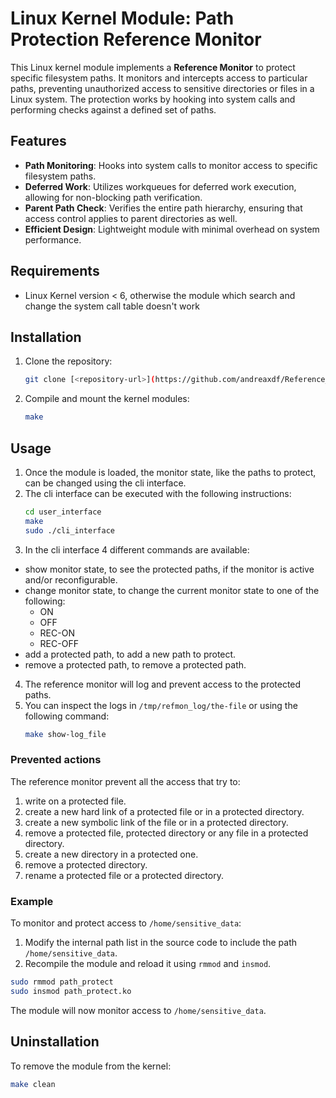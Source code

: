 # Linux Kernel Module: Path Protection Reference Monitor

This Linux kernel module implements a **Reference Monitor** to protect specific filesystem paths. It monitors and intercepts access to particular paths, preventing unauthorized access to sensitive directories or files in a Linux system. The protection works by hooking into system calls and performing checks against a defined set of paths.

## Features

- **Path Monitoring**: Hooks into system calls to monitor access to specific filesystem paths.
- **Deferred Work**: Utilizes workqueues for deferred work execution, allowing for non-blocking path verification.
- **Parent Path Check**: Verifies the entire path hierarchy, ensuring that access control applies to parent directories as well.
- **Efficient Design**: Lightweight module with minimal overhead on system performance.

## Requirements

- Linux Kernel version < 6, otherwise the module which search and change the system call table doesn't work

## Installation

1. Clone the repository:
   ```bash
   git clone [<repository-url>](https://github.com/andreaxdf/Reference_monitor.git)
   ```
2. Compile and mount the kernel modules:
   ```bash
   make
   ```

## Usage

1. Once the module is loaded, the monitor state, like the paths to protect, can be changed using the cli interface.
2. The cli interface can be executed with the following instructions:
   ```bash
   cd user_interface
   make
   sudo ./cli_interface
   ```
3. In the cli interface 4 different commands are available:
  - show monitor state, to see the protected paths, if the monitor is active and/or reconfigurable.
  - change monitor state, to change the current monitor state to one of the following:
    - ON
    - OFF
    - REC-ON
    - REC-OFF
  - add a protected path, to add a new path to protect.
  - remove a protected path, to remove a protected path.
4. The reference monitor will log and prevent access to the protected paths.
5. You can inspect the logs in `/tmp/refmon_log/the-file` or using the following command:
   ```bash
   make show-log_file
   ```

### Prevented actions

The reference monitor prevent all the access that try to:
1. write on a protected file.
2. create a new hard link of a protected file or in a protected directory.
3. create a new symbolic link of the file or in a protected directory.
4. remove a protected file, protected directory or any file in a protected directory.
5. create a new directory in a protected one.
6. remove a protected directory.
7. rename a protected file or a protected directory.

### Example

To monitor and protect access to `/home/sensitive_data`:
1. Modify the internal path list in the source code to include the path `/home/sensitive_data`.
2. Recompile the module and reload it using `rmmod` and `insmod`.

```bash
sudo rmmod path_protect
sudo insmod path_protect.ko
```

The module will now monitor access to `/home/sensitive_data`.

## Uninstallation

To remove the module from the kernel:

```bash
make clean
```
